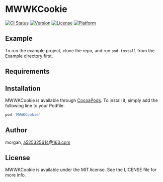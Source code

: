 # MWWKCookie

[![CI Status](https://img.shields.io/travis/morgan/MWWKCookie.svg?style=flat)](https://travis-ci.org/morgan/MWWKCookie)
[![Version](https://img.shields.io/cocoapods/v/MWWKCookie.svg?style=flat)](https://cocoapods.org/pods/MWWKCookie)
[![License](https://img.shields.io/cocoapods/l/MWWKCookie.svg?style=flat)](https://cocoapods.org/pods/MWWKCookie)
[![Platform](https://img.shields.io/cocoapods/p/MWWKCookie.svg?style=flat)](https://cocoapods.org/pods/MWWKCookie)

## Example

To run the example project, clone the repo, and run `pod install` from the Example directory first.

## Requirements

## Installation

MWWKCookie is available through [CocoaPods](https://cocoapods.org). To install
it, simply add the following line to your Podfile:

```ruby
pod 'MWWKCookie'
```

## Author

morgan, a525325614@163.com

## License

MWWKCookie is available under the MIT license. See the LICENSE file for more info.

